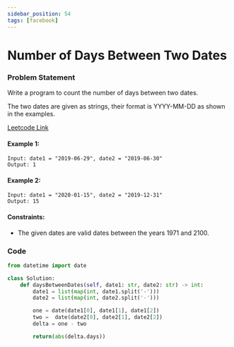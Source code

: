 ```yaml
---
sidebar_position: 54
tags: [facebook]
---
```


# Number of Days Between Two Dates

### Problem Statement

Write a program to count the number of days between two dates.

The two dates are given as strings, their format is YYYY-MM-DD as shown in the examples.

[Leetcode Link](https://leetcode.com/problems/number-of-days-between-two-dates)

#### Example 1:

```
Input: date1 = "2019-06-29", date2 = "2019-06-30"
Output: 1
```

#### Example 2:

```
Input: date1 = "2020-01-15", date2 = "2019-12-31"
Output: 15
```

#### Constraints:

- The given dates are valid dates between the years 1971 and 2100.

### Code

```python title="Python Code"
from datetime import date

class Solution:
    def daysBetweenDates(self, date1: str, date2: str) -> int:
        date1 = list(map(int, date1.split('-')))
        date2 = list(map(int, date2.split('-')))

        one = date(date1[0], date1[1], date1[2])
        two =  date(date2[0], date2[1], date2[2])
        delta = one - two

        return(abs(delta.days))
```
